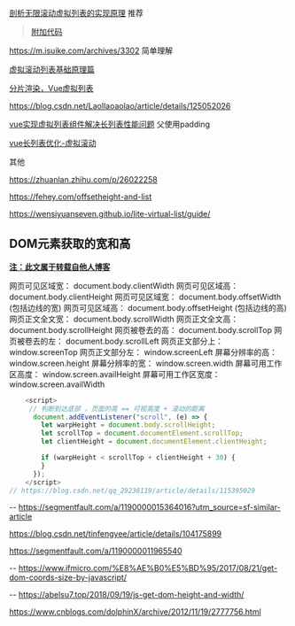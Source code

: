 [剖析无限滚动虚拟列表的实现原理](https://lkangd.com/post/virtual-infinite-scroll/#zhunbeigongzuodongtaigaodu) 推荐

> [附加代码](https://github.com/tinfengyee/infinite-scroll-sample)

https://m.isuike.com/archives/3302 简单理解

[虚拟滚动列表基础原理篇](https://juejin.cn/post/7091111799809900574)

[分片渲染，Vue虚拟列表](https://segmentfault.com/a/1190000040718725)

https://blog.csdn.net/Laollaoaolao/article/details/125052026

[vue实现虚拟列表组件解决长列表性能问题](https://www.jb51.net/article/255967.htm) 父使用padding

[vue长列表优化-虚拟滚动](https://juejin.cn/post/7063898544008069127)

其他

https://zhuanlan.zhihu.com/p/26022258

https://fehey.com/offsetheight-and-list

https://wensiyuanseven.github.io/lite-virtual-list/guide/

## DOM元素获取的宽和高

[**注：此文属于转载自他人博客**](https://juejin.cn/post/6844903505602281486)

网页可见区域宽： document.body.clientWidth 
网页可见区域高： document.body.clientHeight 
网页可见区域宽： document.body.offsetWidth (包括边线的宽) 
网页可见区域高： document.body.offsetHeight (包括边线的高) 
网页正文全文宽： document.body.scrollWidth 
网页正文全文高： document.body.scrollHeight 
网页被卷去的高： document.body.scrollTop 
网页被卷去的左： document.body.scrollLeft 
网页正文部分上： window.screenTop 
网页正文部分左： window.screenLeft 
屏幕分辨率的高： window.screen.height 
屏幕分辨率的宽： window.screen.width 
屏幕可用工作区高度： window.screen.availHeight 
屏幕可用工作区宽度： window.screen.availWidth 

```js
    <script>
     // 判断到达底部 ，页面的高 == 可视高度 + 滚动的距离
      document.addEventListener("scroll", (e) => {
        let warpHeight = document.body.scrollHeight;
        let scrollTop = document.documentElement.scrollTop;
        let clientHeight = document.documentElement.clientHeight;

        if (warpHeight < scrollTop + clientHeight + 30) {
        }
      });
    </script>
// https://blog.csdn.net/qq_29236119/article/details/115395029
```

-- https://segmentfault.com/a/1190000015364016?utm_source=sf-similar-article

https://blog.csdn.net/tinfengyee/article/details/104175899

https://segmentfault.com/a/1190000011965540

-- https://www.ifmicro.com/%E8%AE%B0%E5%BD%95/2017/08/21/get-dom-coords-size-by-javascript/

-- https://abelsu7.top/2018/09/19/js-get-dom-height-and-width/

https://www.cnblogs.com/dolphinX/archive/2012/11/19/2777756.html